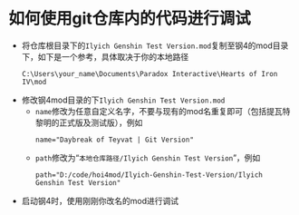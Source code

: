 #  如何使用git仓库内的代码进行调试
- 将仓库根目录下的`Ilyich Genshin Test Version.mod`复制至钢4的mod目录下，如下是一个参考，具体取决于你的本地路径
  ```
  C:\Users\your_name\Documents\Paradox Interactive\Hearts of Iron IV\mod
  ```
- 修改钢4mod目录的下`Ilyich Genshin Test Version.mod`
  - `name`修改为任意自定义名字，不要与现有的mod名重复即可（包括提瓦特黎明的正式版及测试版），例如
    ```
    name="Daybreak of Teyvat | Git Version"
    ```
  - `path`修改为“`本地仓库路径/Ilyich Genshin Test Version`”，例如
    ```
    path="D:/code/hoi4mod/Ilyich-Genshin-Test-Version/Ilyich Genshin Test Version"
    ```
- 启动钢4时，使用刚刚你改名的mod进行调试
